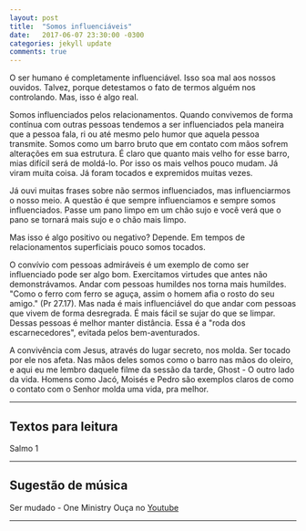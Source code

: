 ```yaml
---
layout: post
title:  "Somos influenciáveis"
date:   2017-06-07 23:30:00 -0300
categories: jekyll update
comments: true
---
```


O ser humano é completamente influenciável. Isso soa mal aos nossos ouvidos. Talvez, porque detestamos o fato de termos alguém nos controlando. Mas, isso é algo real.

Somos influenciados pelos relacionamentos. Quando convivemos de forma contínua com outras pessoas tendemos a ser influenciados pela maneira que a pessoa fala, ri ou até mesmo pelo humor que aquela pessoa transmite. Somos como um barro bruto que em contato com mãos sofrem alterações em sua estrutura. É claro que quanto mais velho for esse barro, mias difícil será de moldá-lo. Por isso os mais velhos pouco mudam. Já viram muita coisa. Já foram tocados e expremidos muitas vezes.

Já ouvi muitas frases sobre não sermos influenciados, mas influenciarmos o nosso meio. A questão é que sempre influenciamos e sempre somos influenciados. Passe um pano limpo em um chão sujo e você verá que o pano se tornará mais sujo e o chão mais limpo.

Mas isso é algo positivo ou negativo? Depende. Em tempos de relacionamentos superficiais pouco somos tocados.

O convívio com pessoas admiráveis é um exemplo de como ser influenciado pode ser algo bom. Exercitamos virtudes que antes não demonstrávamos. Andar com pessoas humildes nos torna mais humildes. "Como o ferro com ferro se aguça, assim o homem afia o rosto do seu amigo." (Pr 27.17). Mas nada é mais influenciável do que andar com pessoas que vivem de forma desregrada. É mais fácil se sujar do que se limpar. Dessas pessoas é melhor manter distância. Essa é a "roda dos escarnecedores", evitada pelos bem-aventurados.

A convivência com Jesus, através do lugar secreto, nos molda. Ser tocado por ele nos afeta. Nas mãos deles somos como o barro nas mãos do oleiro, e aqui eu me lembro daquele filme da sessão da tarde, Ghost - O outro lado da vida. Homens como Jacó, Moisés e Pedro são exemplos claros de como o contato com o Senhor molda uma vida, pra melhor.

---

## Textos para leitura ##
Salmo 1

---

## Sugestão de música
Ser mudado - One Ministry
Ouça no [Youtube](https://www.youtube.com/watch?v=pyUw21N9PZg)

---